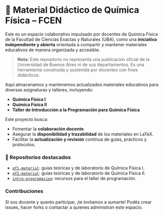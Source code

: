 # 🧪 Material Didáctico de Química Física – FCEN

Este es un espacio colaborativo impulsado por docentes de Química Física de la Facultad de Ciencias Exactas y Naturales (UBA), como una **iniciativa independiente y abierta** orientada a compartir y mantener materiales educativos de manera organizada y accesible.

> **Nota**: Este repositorio no representa una publicación oficial de la Universidad de Buenos Aires ni de sus departamentos. Es una herramienta construida y sostenida por docentes con fines didácticos.

Aquí almacenamos y mantenemos actualizados materiales educativos para diversas asignaturas y talleres, incluyendo:

- **Química Física I**
- **Química Física II**
- **Taller de Introducción a la Programación para Química Física**

Este proyecto busca:
- Fomentar la **colaboración docente**.
- Asegurar la **disponibilidad y trazabilidad** de los materiales en LaTeX.
- Facilitar la **actualización y revisión** continua de guías, prácticos y protocolos.

### 📂 Repositorios destacados
- [`qf1-material`](https://github.com/ORG/qf1-material): guías teóricas y de laboratorio de Química Física I.
- [`qf2-material`](https://github.com/ORG/qf2-material): guías teóricas y de laboratorio de Química Física II.
- [`intro-programacion`](https://github.com/ORG/intro-programacion): recursos para el taller de programación.

### Contribuciones
Si sos docente y querés participar, ¡te invitamos a sumarte! Podés crear issues, hacer forks o contactar a quienes administran este espacio.
